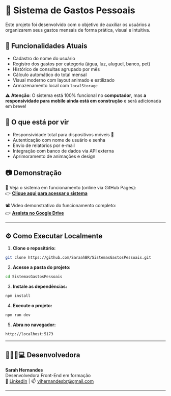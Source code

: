 # 💸 Sistema de Gastos Pessoais

Este projeto foi desenvolvido com o objetivo de auxiliar os usuários a organizarem seus gastos mensais de forma prática, visual e intuitiva. 

## 🧠 Funcionalidades Atuais

- Cadastro do nome do usuário
- Registro dos gastos por categoria (água, luz, aluguel, banco, pet)
- Histórico de consultas agrupado por mês
- Cálculo automático do total mensal
- Visual moderno com layout animado e estilizado
- Armazenamento local com `localStorage`

⚠️ **Atenção**: O sistema está 100% funcional no **computador**, mas **a responsividade para mobile ainda está em construção** e será adicionada em breve!

## 🔮 O que está por vir

- Responsividade total para dispositivos móveis 📱
- Autenticação com nome de usuário e senha
- Envio de relatórios por e-mail
- Integração com banco de dados via API externa
- Aprimoramento de animações e design

## 📷 Demonstração

🔗 Veja o sistema em funcionamento (online via GitHub Pages):  
👉 **[Clique aqui para acessar o sistema](https://saraahbr.github.io/SistemasGastosPessoais/)**

📽️ Vídeo demonstrativo do funcionamento completo:  
👉 **[Assista no Google Drive](https://drive.google.com/file/d/12UCXY-rqVtd0o-RX3SYe7BuzbcJ_b7QT/view?usp=sharing)**

---

## ⚙️ Como Executar Localmente

1. **Clone o repositório:**
```bash
git clone https://github.com/SaraahBR/SistemasGastosPessoais.git
```

2. **Acesse a pasta do projeto:**
```bash
cd SistemasGastosPessoais
```

3. **Instale as dependências:**
```bash
npm install
```

4. **Execute o projeto:**
```bash
npm run dev
```

5. **Abra no navegador:**
```
http://localhost:5173
```

---

##  👩🏻‍🦰💻 Desenvolvedora

**Sarah Hernandes**  
Desenvolvedora Front-End em formação  
🔗 [LinkedIn](https://www.linkedin.com/in/sarahhernandes) | 📫 vihernandesbr@gmail.com

---
